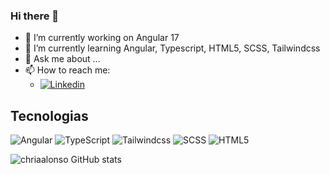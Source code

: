 ### Hi there 👋

<!--
**chriaalonso/chriaalonso** is a ✨ _special_ ✨ repository because its `README.md` (this file) appears on your GitHub profile.

Here are some ideas to get you started:
-->

- 🔭 I’m currently working on Angular 17
- 🌱 I’m currently learning Angular, Typescript, HTML5, SCSS, Tailwindcss
- 💬 Ask me about ...
- 📫 How to reach me:
  - [![Linkedin](https://img.shields.io/badge/LinkedIn-0077B5?style=for-the-badge&logo=linkedin&logoColor=white)](https://www.linkedin.com/in/chriaalonso)

## Tecnologias
![Angular](https://img.shields.io/badge/Angular-DD0031?style=for-the-badge&logo=angular&logoColor=white)
![TypeScript](https://img.shields.io/badge/TypeScript-007ACC?style=for-the-badge&logo=typescript&logoColor=white)
![Tailwindcss](https://img.shields.io/badge/Tailwind_CSS-38B2AC?style=for-the-badge&logo=tailwind-css&logoColor=white)
![SCSS](https://img.shields.io/badge/CSS-239120?&style=for-the-badge&logo=css3&logoColor=white)
![HTML5](https://img.shields.io/badge/HTML5-E34F26?style=for-the-badge&logo=html5&logoColor=white)

![chriaalonso GitHub stats](https://github-readme-stats.vercel.app/api?username=chriaalonso&hide=contribs,prs)
